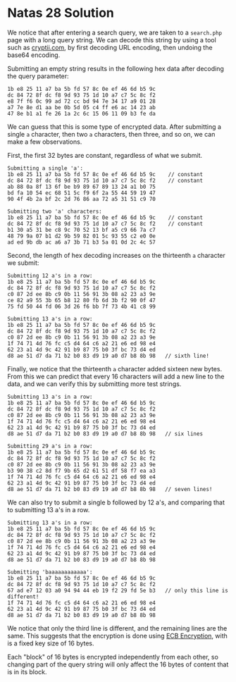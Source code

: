# Natas 28 Solution

We notice that after entering a search query, we are taken to a `search.php` page with a long query string. We can decode this string by using a tool such as [cryptii.com](https://cryptii.com), by first decoding URL encoding, then undoing the base64 encoding.

Submitting an empty string results in the following hex data after decoding the query parameter:

```
1b e8 25 11 a7 ba 5b fd 57 8c 0e ef 46 6d b5 9c 
dc 84 72 8f dc f8 9d 93 75 1d 10 a7 c7 5c 8c f2
e8 7f f6 0c 99 ad 72 cc bd 94 7e 34 17 a9 01 28 
a7 7e 8e d1 aa be 0b 5d 05 c4 ff e6 ac 14 23 ab
47 8e b1 a1 fe 26 1a 2c 6c 15 06 11 09 b3 fe da
```

We can guess that this is some type of encrypted data. After submitting a single `a` character, then two `a` characters, then three, and so on, we can make a few observations.

First, the first 32 bytes are constant, regardless of what we submit.
```
Submitting a single 'a':
1b e8 25 11 a7 ba 5b fd 57 8c 0e ef 46 6d b5 9c    // constant
dc 84 72 8f dc f8 9d 93 75 1d 10 a7 c7 5c 8c f2    // constant
ab 88 0a 8f 13 6f be b9 89 67 89 13 24 a1 b0 75 
bd fa 10 54 ec 68 51 5c f9 6f 2a 55 44 59 19 47
90 4f 4b 2a bf 2c 2d 76 86 aa 72 a5 31 51 c9 70

Submitting two 'a' characters:
1b e8 25 11 a7 ba 5b fd 57 8c 0e ef 46 6d b5 9c    // constant
dc 84 72 8f dc f8 9d 93 75 1d 10 a7 c7 5c 8c f2    // constant
b1 30 a5 31 be c8 9c 70 52 13 bf a5 c9 66 7a c7 
48 79 9a 07 b1 d2 9b 59 82 01 5c 93 55 c2 e0 0e 
ad ed 9b db ac a6 a7 3b 71 b3 5a 01 0d 2c 4c 57
```

Second, the length of hex decoding increases on the thirteenth `a` character we submit:

```
Submitting 12 a's in a row:
1b e8 25 11 a7 ba 5b fd 57 8c 0e ef 46 6d b5 9c 
dc 84 72 8f dc f8 9d 93 75 1d 10 a7 c7 5c 8c f2
c0 87 2d ee 8b c9 0b 11 56 91 3b 08 a2 23 a3 9e
ce 82 a9 55 3b 65 b8 12 80 fb 6d 3b f2 90 0f 47
75 fd 50 44 fd 06 3d 26 f6 bb 7f 73 4b 41 c8 99

Submitting 13 a's in a row:
1b e8 25 11 a7 ba 5b fd 57 8c 0e ef 46 6d b5 9c 
dc 84 72 8f dc f8 9d 93 75 1d 10 a7 c7 5c 8c f2
c0 87 2d ee 8b c9 0b 11 56 91 3b 08 a2 23 a3 9e
1f 74 71 4d 76 fc c5 d4 64 c6 a2 21 e6 ed 98 e4
62 23 a1 4d 9c 42 91 b9 87 75 b0 3f bc 73 d4 ed
d8 ae 51 d7 da 71 b2 b0 83 d9 19 a0 d7 b8 8b 98   // sixth line!
```

Finally, we notice that the thirteenth `a` character added sixteen new bytes. From this we can predict that every 16 characters will add a new line to the data, and we can verify this by submitting more test strings.

```
Submitting 13 a's in a row:
1b e8 25 11 a7 ba 5b fd 57 8c 0e ef 46 6d b5 9c 
dc 84 72 8f dc f8 9d 93 75 1d 10 a7 c7 5c 8c f2
c0 87 2d ee 8b c9 0b 11 56 91 3b 08 a2 23 a3 9e
1f 74 71 4d 76 fc c5 d4 64 c6 a2 21 e6 ed 98 e4
62 23 a1 4d 9c 42 91 b9 87 75 b0 3f bc 73 d4 ed
d8 ae 51 d7 da 71 b2 b0 83 d9 19 a0 d7 b8 8b 98   // six lines

Submitting 29 a's in a row:
1b e8 25 11 a7 ba 5b fd 57 8c 0e ef 46 6d b5 9c 
dc 84 72 8f dc f8 9d 93 75 1d 10 a7 c7 5c 8c f2
c0 87 2d ee 8b c9 0b 11 56 91 3b 08 a2 23 a3 9e 
b3 90 38 c2 8d f7 9b 65 d2 61 51 df 58 f7 ea a3 
1f 74 71 4d 76 fc c5 d4 64 c6 a2 21 e6 ed 98 e4 
62 23 a1 4d 9c 42 91 b9 87 75 b0 3f bc 73 d4 ed 
d8 ae 51 d7 da 71 b2 b0 83 d9 19 a0 d7 b8 8b 98   // seven lines!
```

We can also try to submit a single b followed by 12 a's, and comparing that to submitting 13 a's in a row.

```
Submitting 13 a's in a row:
1b e8 25 11 a7 ba 5b fd 57 8c 0e ef 46 6d b5 9c 
dc 84 72 8f dc f8 9d 93 75 1d 10 a7 c7 5c 8c f2
c0 87 2d ee 8b c9 0b 11 56 91 3b 08 a2 23 a3 9e
1f 74 71 4d 76 fc c5 d4 64 c6 a2 21 e6 ed 98 e4
62 23 a1 4d 9c 42 91 b9 87 75 b0 3f bc 73 d4 ed
d8 ae 51 d7 da 71 b2 b0 83 d9 19 a0 d7 b8 8b 98

Submitting 'baaaaaaaaaaaa':
1b e8 25 11 a7 ba 5b fd 57 8c 0e ef 46 6d b5 9c
dc 84 72 8f dc f8 9d 93 75 1d 10 a7 c7 5c 8c f2 
67 ad e7 12 03 a0 94 94 44 eb 19 f2 29 fd 5e b3   // only this line is different! 
1f 74 71 4d 76 fc c5 d4 64 c6 a2 21 e6 ed 98 e4 
62 23 a1 4d 9c 42 91 b9 87 75 b0 3f bc 73 d4 ed 
d8 ae 51 d7 da 71 b2 b0 83 d9 19 a0 d7 b8 8b 98
```

We notice that only the third line is different, and the remaining lines are the same. This suggests that the encryption is done using [ECB Encryption](https://en.wikipedia.org/wiki/Block_cipher_mode_of_operation#Electronic_Codebook_(ECB)), with is a fixed key size of 16 bytes.

Each "block" of 16 bytes is encrypted independently from each other, so changing part of the query string will only affect the 16 bytes of content that is in its block.
